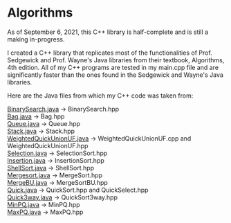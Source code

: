 # Algorithms

As of September 6, 2021, this C++ library is half-complete and is still a making in-progress.

I created a C++ library that replicates most of the functionalities of Prof. Sedgewick and Prof. Wayne's Java libraries
from their textbook, Algorithms, 4th edition. All of my C++ programs are tested in my main.cpp file and are
significantly faster than the ones found in the Sedgewick and Wayne's Java libraries.

Here are the Java files from which my C++ code was taken from:

[BinarySearch.java](https://algs4.cs.princeton.edu/11model/BinarySearch.java.html) -> BinarySearch.hpp \
[Bag.java](https://algs4.cs.princeton.edu/13stacks/Bag.java.html) -> Bag.hpp \
[Queue.java](https://algs4.cs.princeton.edu/41graph/Queue.java.html) -> Queue.hpp \
[Stack.java](https://algs4.cs.princeton.edu/13stacks/Stack.java.html) -> Stack.hpp \
[WeightedQuickUnionUF.java](https://algs4.cs.princeton.edu/15uf/WeightedQuickUnionUF.java.html) ->
WeightedQuickUnionUF.cpp
and WeightedQuickUnionUF.hpp \
[Selection.java](https://algs4.cs.princeton.edu/21elementary/Selection.java.html) -> SelectionSort.hpp \
[Insertion.java](https://algs4.cs.princeton.edu/25applications/Insertion.java.html) -> InsertionSort.hpp \
[ShellSort.java](https://algs4.cs.princeton.edu/21elementary/Shell.java.html) -> ShellSort.hpp \
[Mergesort.java](https://algs4.cs.princeton.edu/14analysis/Mergesort.java.html) -> MergeSort.hpp \
[MergeBU.java](https://algs4.cs.princeton.edu/22mergesort/MergeBU.java.html) -> MergeSortBU.hpp \
[Quick.java](https://algs4.cs.princeton.edu/23quicksort/Quick.java.html) -> QuickSort.hpp and QuickSelect.hpp \
[Quick3way.java](https://algs4.cs.princeton.edu/23quicksort/Quick3way.java.html) -> QuickSort3way.hpp \
[MinPQ.java](https://algs4.cs.princeton.edu/24pq/MinPQ.java.html) -> MinPQ.hpp \
[MaxPQ.java](https://algs4.cs.princeton.edu/24pq/MaxPQ.java.html) -> MaxPQ.hpp
